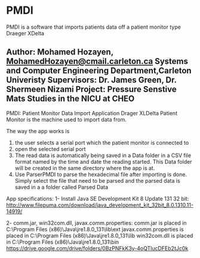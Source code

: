 # PMDI
PMDI is a software that imports patients data off a patient monitor type Draeger XDelta

Author: Mohamed Hozayen, MohamedHozayen@cmail.carleton.ca
Systems and Computer Engineering Department,Carleton Univeristy
Supervisors: Dr. James Green, Dr. Shermeen Nizami
Project: Pressure Senstive Mats Studies in the NICU at CHEO
-----------------------------------------------------------------------------------------------------------------

PMDI: Patient Monitor Data Import Application
Drager XLDelta Patient Monitor is the machine used to import data from. 

The way the app works is 
1. the user selects a serial port which the patient monitor is connected to
2. open the selected serial port
3. The read data is automatically being saved in a Data folder in a CSV file format named by the time 
and date the reading started. This Data folder will be created in the same directory where the app is at.
4. Use ParserPMDI to parse the hexadecimal file after importing is done. Simply select the file that need to be
parsed and the parsed data is saved in a a folder called Parsed Data


App specifications: 
1- Install Java SE Development Kit 8 Update 131 32 bit:
	http://www.filepuma.com/download/java_development_kit_32bit_8.0.1310.11-14919/
	
2- comm.jar, win32com.dll, javax.comm.properties:
comm.jar is placed in C:\Program Files (x86)\Java\jre1.8.0_131\lib\ext
javax.comm.properties is placed in C:\Program Files (x86)\Java\jre1.8.0_131\lib
win32com.dll is placed in C:\Program Files (x86)\Java\jre1.8.0_131\bin
	https://drive.google.com/drive/folders/0BzPNFkK3y-4oQTlucDFEb2tJc0k

